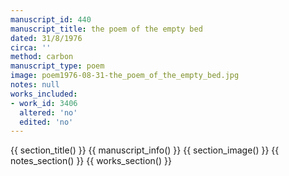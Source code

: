 ```yaml
---
manuscript_id: 440
manuscript_title: the poem of the empty bed
dated: 31/8/1976
circa: ''
method: carbon
manuscript_type: poem
image: poem1976-08-31-the_poem_of_the_empty_bed.jpg
notes: null
works_included:
- work_id: 3406
  altered: 'no'
  edited: 'no'
---
```


{{ section_title() }}
{{ manuscript_info() }}
{{ section_image() }}
{{ notes_section() }}
{{ works_section() }}
